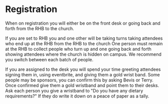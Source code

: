 # Registration

When on registration you will either be on the front desk or going back and forth from the RHB to the church.

If you are set to RHB you and one other will be taking turns taking attendees who end up at the RHB from the RHB to the church
One person must remain at the RHB to collect people who turn up and one going back and forth showing attendees where the church is hidden on campus.
We recommend you switch between each batch of people.

If you are assigned to the desk you will spend your time greeting attendees signing them in, using eventbrite, and giving them a gold wrist band.
Some people may be sponsors, you can confirm this by asking Bevis or Terry.
Once confirmed give them a gold wristband and point them to their desks. 
Ask each person you give a wristband to "Do you have any dietary requirements?"
If they do write it down on a peace of paper as a tally.
